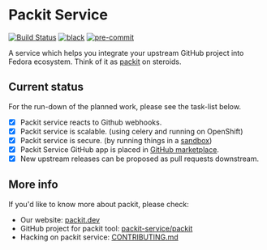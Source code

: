# Packit Service

[![Build Status](https://zuul-ci.org/gated.svg)](https://softwarefactory-project.io/zuul/t/local/builds?project=packit-service/packit-service)
[![black](https://img.shields.io/badge/code%20style-black-000000.svg)](https://github.com/psf/black)
[![pre-commit](https://img.shields.io/badge/pre--commit-enabled-brightgreen?logo=pre-commit&logoColor=white)](https://github.com/pre-commit/pre-commit)

A service which helps you integrate your upstream GitHub project into Fedora
ecosystem. Think of it as [packit](https://github.com/packit/packit) on
steroids.

## Current status

For the run-down of the planned work, please see the task-list below.

- [x] Packit service reacts to Github webhooks.
- [x] Packit service is scalable. (using celery and running on OpenShift)
- [x] Packit service is secure. (by running things in a [sandbox](https://github.com/packit/sandcastle/))
- [x] Packit Service GitHub app is placed in [GitHub marketplace](https://github.com/marketplace/packit-as-a-service).
- [x] New upstream releases can be proposed as pull requests downstream.

## More info

If you'd like to know more about packit, please check:

- Our website: [packit.dev](https://packit.dev/)
- GitHub project for packit tool: [packit-service/packit](https://github.com/packit/packit)
- Hacking on packit service: [CONTRIBUTING.md](/CONTRIBUTING.md)
